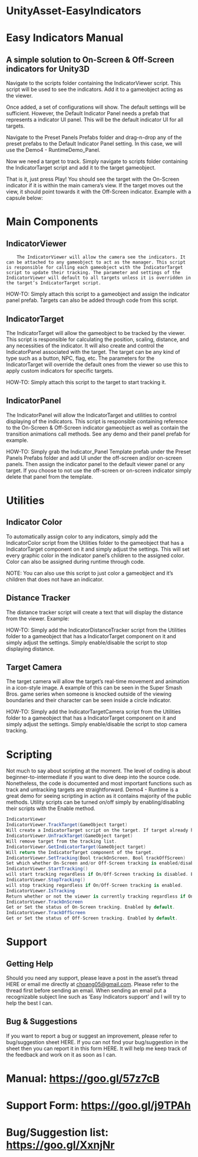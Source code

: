 # UnityAsset-EasyIndicators

# Easy Indicators Manual

## A simple solution to On-Screen & Off-Screen indicators for Unity3D

Navigate to the scripts folder containing the IndicatorViewer script. This script will be used to see the indicators. Add it to a gameobject acting as the viewer.

Once added, a set of configurations will show. The default settings will be sufficient. However, the Default Indicator Panel needs a prefab that represents a indicator UI panel. This will be the default indicator UI for all targets.

Navigate to the Preset Panels Prefabs folder and drag-n-drop any of the preset prefabs to the Default Indicator Panel setting. In this case, we will use the Demo4 - RuntimeDemo_Panel.

Now we need a target to track. Simply navigate to scripts folder containing the IndicatorTarget script and add it to the target gameobject.

That is it, just press Play! You should see the target with the On-Screen indicator if it is within the main camera’s view. If the target moves out the view, it should point towards it with the Off-Screen indicator. Example with a capsule below:

# Main Components
## IndicatorViewer
        The IndicatorViewer will allow the camera see the indicators. It can be attached to any gameobject to act as the manager. This script is responsible for calling each gameobject with the IndicatorTarget script to update their tracking. The parameter and settings of the IndicatorViewer will default to all targets unless it is overridden in the target’s IndicatorTarget script.


HOW-TO: Simply attach this script to a gameobject and assign the indicator panel prefab. Targets can also be added through code from this script.

## IndicatorTarget
The IndicatorTarget will allow the gameobject to be tracked by the viewer. This script is responsible for calculating the position, scaling, distance, and any necessities of the indicator. It will also create and control the IndicatorPanel associated with the target. The target can be any kind of type such as a button, NPC, flag, etc. The parameters for the IndicatorTarget will override the default ones from the viewer so use this to apply custom indicators for specific targets.


HOW-TO: Simply attach this script to the target to start tracking it.

## IndicatorPanel
The IndicatorPanel will allow the IndicatorTarget and utilities to control displaying of the indicators. This script is responsible containing reference to the On-Screen & Off-Screen indicator gameobject as well as contain the transition animations call methods. See any demo and their panel prefab for example.


HOW-TO: Simply grab the Indicator_Panel Template prefab under the Preset Panels Prefabs folder and add UI under the off-screen and/or on-screen panels. Then assign the indicator panel to the default viewer panel or any target. If you choose to not use the off-screen or on-screen indicator simply delete that panel from the template.

# Utilities
## Indicator Color
To automatically assign color to any indicators, simply add the IndicatorColor script from the Utilities folder to the gameobject that has a IndicatorTarget component on it and simply adjust the settings. This will set every graphic color in the indicator panel’s children to the assigned color. Color can also be assigned during runtime through code.

NOTE: You can also use this script to just color a gameobject and it’s children that does not have an indicator.

## Distance Tracker
The distance tracker script will create a text that will display the distance from the viewer. Example:

HOW-TO: Simply add the IndicatorDistanceTracker script from the Utilities folder to a gameobject that has a IndicatorTarget component on it and simply adjust the settings. Simply enable/disable the script to stop displaying distance.

## Target Camera
The target camera will allow the target’s real-time movement and animation in a icon-style image. A example of this can be seen in the Super Smash Bros. game series when someone is knocked outside of the viewing boundaries and their character can be seen inside a circle indicator.

HOW-TO: Simply add the IndicatorTargetCamera script from the Utilities folder to a gameobject that has a IndicatorTarget component on it and simply adjust the settings. Simply enable/disable the script to stop camera tracking.

# Scripting
Not much to say about scripting at the moment. The level of coding is about beginner-to-intermediate if you want to dive deep into the source code. Nonetheless, the code is documented and most important functions such as track and untracking targets are straightforward. Demo4 - Runtime is a great demo for seeing scripting in action as it contains majority of the public methods. Utility scripts can be turned on/off simply by enabling/disabling their scripts with the Enable method.

```C#
IndicatorViewer
IndicatorViewer.TrackTarget(GameObject target)
Will create a IndicatorTarget script on the target. If target already has an IndicatorTarget script attached, then the target will be added to the tracking list if not added already.
IndicatorViewer.UnTrackTarget(GameObject target)
Will remove target from the tracking list.
IndicatorViewer.GetIndicatorTarget(GameObject target)
Will return the IndicatorTarget component of the target.
IndicatorViewer.SetTracking(Bool trackOnScreen, Bool trackOffScreen)
Set which whether On-Screen and/or Off-Screen tracking is enabled/disabled.
IndicatorViewer.StartTracking()
will start tracking regardless if On/Off-Screen tracking is disabled. Enabled by default.
IndicatorViewer.StopTracking()
will stop tracking regardless if On/Off-Screen tracking is enabled.
IndicatorViewer.IsTracking
Return whether or not the viewer is currently tracking regardless if On/Off-Screen tracking is enabled.
IndicatorViewer.TrackOnScreen
Get or Set the status of On-Screen tracking. Enabled by default.
IndicatorViewer.TrackOffScreen
Get or Set the status of Off-Screen tracking. Enabled by default.
```

# Support
## Getting Help

Should you need any support, please leave a post in the asset’s thread HERE or email me directly at choang05@gmail.com. Please refer to the thread first before sending an email. When sending an email put a recognizable subject line such as ‘Easy Indicators support’ and I will try to help the best I can.

## Bug & Suggestions

If you want to report a bug or suggest an improvement, please refer to bug/suggestion sheet HERE. If you can not find your bug/suggestion in the sheet then you can report it in this form HERE. It will help me keep track of the feedback and work on it as soon as I can.

# Manual: https://goo.gl/57z7cB

# Support Form: https://goo.gl/j9TPAh

# Bug/Suggestion list: https://goo.gl/XxnjNr

